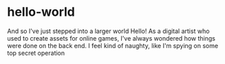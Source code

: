 # hello-world
And so I've just stepped into a larger world
Hello! 
As a digital artist who used to create assets for online games, I've always wondered how things were done on the back end. 
I feel kind of naughty, like I'm spying on some top secret operation
